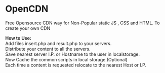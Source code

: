 # OpenCDN
Free Opensource CDN way for Non-Popular static JS , CSS and HTML.
To create your own CDN

**How to Use:**<br>
Add files insert.php and result.php to your servers.<br>
Distribute your content to all the servers.<br>
Save nearest server I.P. or Hostname to the user in localstorage.<br>
Now Cache the common scripts in local storage.(Optional)<br>
Each time a content is requested relocate to the nearest Host or I.P.<br>
